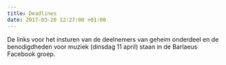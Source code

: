 ```yaml
---
title: Deadlines
date: 2017-03-20 12:27:00 +01:00
---
```


De links voor het insturen van de deelnemers van geheim onderdeel en de benodigdheden voor muziek (dinsdag 11 april) staan in de Barlaeus Facebook groep.